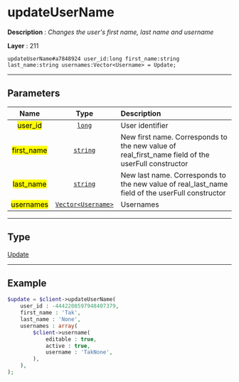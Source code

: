 # updateUserName

**Description** : *Changes the user&#039;s first name, last name and username*

**Layer** : 211

```tl
updateUserName#a7848924 user_id:long first_name:string last_name:string usernames:Vector<Username> = Update;
```

---

## Parameters

| Name | Type | Description |
| :---: | :---: | :--- |
| <mark>user_id</mark> | [`long`](type/long) | User identifier |
| <mark>first_name</mark> | [`string`](type/string) | New first name. Corresponds to the new value of real_first_name field of the userFull constructor |
| <mark>last_name</mark> | [`string`](type/string) | New last name. Corresponds to the new value of real_last_name field of the userFull constructor |
| <mark>usernames</mark> | [`Vector<Username>`](type/Username) | Usernames |

---

## Type

[Update](type/Update)

---

## Example

```php
$update = $client->updateUserName(
	user_id : -4442208597948407379,
	first_name : 'Tak',
	last_name : 'None',
	usernames : array(
		$client->username(
			editable : true,
			active : true,
			username : 'TakNone',
		),
	),
);
```